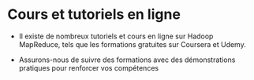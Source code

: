 # Cours et tutoriels en ligne
 
-   Il existe de nombreux tutoriels et cours en ligne sur Hadoop MapReduce, tels que les formations gratuites sur Coursera et Udemy.

-   Assurons-nous de suivre des formations avec des démonstrations pratiques pour renforcer vos compétences